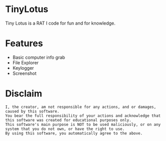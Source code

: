 # TinyLotus  

Tiny Lotus is a RAT I code for fun and for knowledge. 
# Features  
- Basic computer info grab
- File Explorer
- Keylogger
- Screenshot

# Disclaim
```
I, the creator, am not responsible for any actions, and or damages, caused by this software.
You bear the full responsibility of your actions and acknowledge that this software was created for educational purposes only.
This software's main purpose is NOT to be used maliciously, or on any system that you do not own, or have the right to use.
By using this software, you automatically agree to the above.
```
